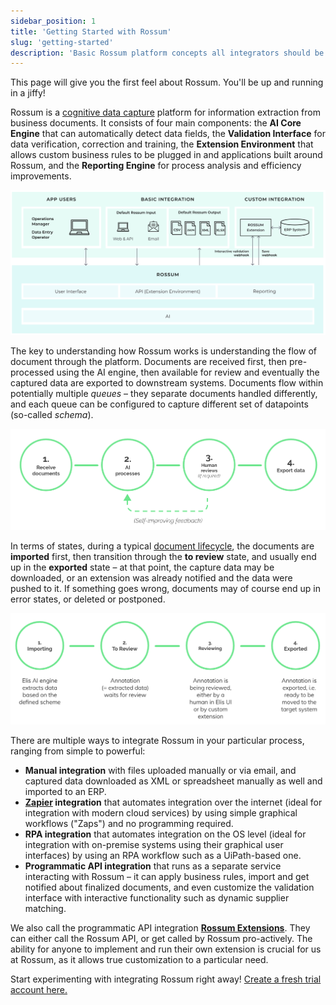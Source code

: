 ```yaml
---
sidebar_position: 1
title: 'Getting Started with Rossum'
slug: 'getting-started'
description: 'Basic Rossum platform concepts all integrators should be familiar with.'
---
```


This page will give you the first feel about Rossum. You'll be up and running in a jiffy!

Rossum is a [cognitive data capture](https://rossum.ai/help/faq/what-is-cognitive-data-capture/) platform for information extraction from business documents. It consists of four main components: the **AI Core Engine** that can automatically detect data fields, the **Validation Interface** for data verification, correction and training, the **Extension Environment** that allows custom business rules to be plugged in and applications built around Rossum, and the **Reporting Engine** for process analysis and efficiency improvements.

![Rossum integration architecture](./_img/getting-started/rossum_integration_architecture.png)

The key to understanding how Rossum works is understanding the flow of document through the platform. Documents are received first, then pre-processed using the AI engine, then available for review and eventually the captured data are exported to downstream systems. Documents flow within potentially multiple _queues_ – they separate documents handled differently, and each queue can be configured to capture different set of datapoints (so-called _schema_).

![Document lifecycle 1](./_img/getting-started/document-lifecycle-1.png)

In terms of states, during a typical [document lifecycle](https://rossum.ai/help/article/document-lifecycle-a-guide-to-the-document-statuses/), the documents are **imported** first, then transition through the **to review** state, and usually end up in the **exported** state – at that point, the capture data may be downloaded, or an extension was already notified and the data were pushed to it. If something goes wrong, documents may of course end up in error states, or deleted or postponed.

![Document lifecycle 2](./_img/getting-started/document-lifecycle-2.png)

There are multiple ways to integrate Rossum in your particular process, ranging from simple to powerful:

- **Manual integration** with files uploaded manually or via email, and captured data downloaded as XML or spreadsheet manually as well and imported to an ERP.
- **[Zapier](./integrate-rossum-with-zapier) integration** that automates integration over the internet (ideal for integration with modern cloud services) by using simple graphical workflows ("Zaps") and no programming required.
- **RPA integration** that automates integration on the OS level (ideal for integration with on-premise systems using their graphical user interfaces) by using an RPA workflow such as a UiPath-based one.
- **Programmatic API integration** that runs as a separate service interacting with Rossum – it can apply business rules, import and get notified about finalized documents, and even customize the validation interface with interactive functionality such as dynamic supplier matching.

We also call the programmatic API integration **[Rossum Extensions](https://developers.rossum.ai/docs/extensions-overview)**. They can either call the Rossum API, or get called by Rossum pro-actively. The ability for anyone to implement and run their own extension is crucial for us at Rossum, as it allows true customization to a particular need.

Start experimenting with integrating Rossum right away! [Create a fresh trial account here.](https://elis.rossum.ai/registration)
